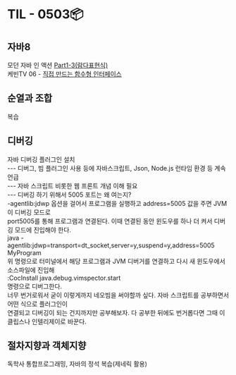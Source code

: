 # TIL - 0503📦

## 자바8
모던 자바 인 액션 <a href="./modernJavaInAction/Part1-3[람다_표현식].md">Part1-3(람다표현식)</a><br>
케빈TV 06 - <a href="./kevinTv/modernJava8(6).md">직접 만드는 함수형 인터페이스</a><br>

## 순열과 조합
복습

## 디버깅
자바 디버깅 플러그인 설치  
--- 디버그, 빔 플러그인 사용 등에 자바스크립트, Json, Node.js 런타임 환경 등 계속 언급  
--- 자바 스크립트 비롯한 웹 프론트 개념 이해 필요  
--- 디버깅 하기 위해서 5005 포트는 왜 여는지?  
-agentlib:jdwp 옵션을 걸어서 프로그램을 실행하고 address=5005 값을 주면 JVM이 디버깅 모드로  
port5005를 통해 프로그램과 연결된다. 이때 연결된 동안 윈도우를 하나 더 켜서 디버깅 모드에 진입해야 한다.  
java -agentlib:jdwp=transport=dt\_socket,server=y,suspend=y,address=5005 MyProgram  
위 명령으로 터미널에서 해당 프로그램과 JVM 디버거를 연결하고 다시 새 윈도우에서 소스파일에 진입해  
:CocInstall java.debug.vimspector.start  
명령으로 디버그한다.  
너무 번거로워서 굳이 이렇게까지 네오빔을 써야할까 싶다. 자바 스크립트를 공부하면서 어떤 식으로 플러그인이  
연결되고 디버깅이 되는 건지까지만 공부해보자. 다 공부한 뒤에도 번거롭다면 그때 이클립스나 인텔리제이로 바꾼다.

## 절차지향과 객체지향
독학사 통합프로그래밍, 자바의 정석 복습(제네릭 활용)<br>


